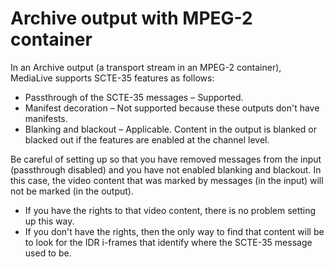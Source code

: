# Archive output with MPEG\-2 container<a name="archive-output-with-mpeg-2-container"></a>

In an Archive output \(a transport stream in an MPEG\-2 container\), MediaLive supports SCTE\-35 features as follows:
+ Passthrough of the SCTE\-35 messages – Supported\.
+ Manifest decoration – Not supported because these outputs don't have manifests\.
+ Blanking and blackout – Applicable\. Content in the output is blanked or blacked out if the features are enabled at the channel level\.

Be careful of setting up so that you have removed messages from the input \(passthrough disabled\) and you have not enabled blanking and blackout\. In this case, the video content that was marked by messages \(in the input\) will not be marked \(in the output\)\. 
+ If you have the rights to that video content, there is no problem setting up this way\.
+ If you don't have the rights, then the only way to find that content will be to look for the IDR i\-frames that identify where the SCTE\-35 message used to be\.